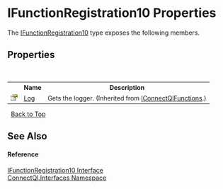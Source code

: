 # IFunctionRegistration10 Properties
 

The <a href="T_ConnectQl_Interfaces_IFunctionRegistration10">IFunctionRegistration10</a> type exposes the following members.


## Properties
&nbsp;<table><tr><th></th><th>Name</th><th>Description</th></tr><tr><td>![Public property](media/pubproperty.gif "Public property")</td><td><a href="P_ConnectQl_Interfaces_IConnectQlFunctions_Log">Log</a></td><td>
Gets the logger.
 (Inherited from <a href="T_ConnectQl_Interfaces_IConnectQlFunctions">IConnectQlFunctions</a>.)</td></tr></table>&nbsp;
<a href="#ifunctionregistration10-properties">Back to Top</a>

## See Also


#### Reference
<a href="T_ConnectQl_Interfaces_IFunctionRegistration10">IFunctionRegistration10 Interface</a><br /><a href="N_ConnectQl_Interfaces">ConnectQl.Interfaces Namespace</a><br />